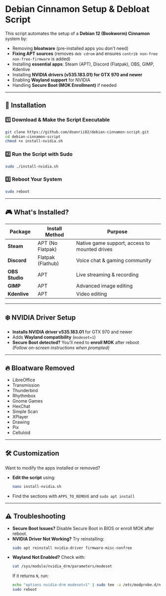 # Debian Cinnamon Setup & Debloat Script

This script automates the setup of a **Debian 12 (Bookworm) Cinnamon** system by:
- Removing **bloatware** (pre-installed apps you don't need)
- **Fixing APT sources** (removes `deb cdrom` and ensures `contrib non-free non-free-firmware` is added)
- Installing **essential apps**: Steam (APT), Discord (Flatpak), OBS, GIMP, Kdenlive
- Installing **NVIDIA drivers (v535.183.01) for GTX 970 and newer**
- Enabling **Wayland support** for NVIDIA
- Handling **Secure Boot (MOK Enrollment)** if needed

---

## 🚀 Installation

### 1️⃣ **Download & Make the Script Executable**
```bash
git clone https://github.com/doanrii02/debian-cinnamon-script.git
cd debian-cinnamon-script
chmod +x install-nvidia.sh
```

### 2️⃣ **Run the Script with Sudo**
```bash
sudo ./install-nvidia.sh
```

### 3️⃣ **Reboot Your System**
```bash
sudo reboot
```

---

## 🎮 **What's Installed?**
| Package       | Install Method | Purpose |
|--------------|---------------|---------|
| **Steam**   | APT (No Flatpak) | Native game support, access to mounted drives |
| **Discord** | Flatpak (Flathub) | Voice chat & gaming community |
| **OBS Studio** | APT | Live streaming & recording |
| **GIMP** | APT | Advanced image editing |
| **Kdenlive** | APT | Video editing |

---

## ❄️ **NVIDIA Driver Setup**
- **Installs NVIDIA driver v535.183.01** for GTX 970 and newer
- Adds **Wayland compatibility** (`modeset=1`)
- **Secure Boot detected?** You’ll need to **enroll MOK** after reboot  
  *(Follow on-screen instructions when prompted)*  

---

## 🔥 **Bloatware Removed**
- LibreOffice  
- Transmission  
- Thunderbird  
- Rhythmbox  
- Gnome Games  
- HexChat  
- Simple Scan  
- XPlayer  
- Drawing  
- Pix  
- Celluloid  

---

## 🛠️ **Customization**
Want to modify the apps installed or removed?  
- **Edit the script** using:
  ```bash
  nano install-nvidia.sh
  ```
- Find the sections with `APPS_TO_REMOVE` and `sudo apt install`  

---

## ⚠️ **Troubleshooting**
- **Secure Boot Issues?** Disable Secure Boot in BIOS or enroll MOK after reboot.
- **NVIDIA Driver Not Working?** Try reinstalling:
  ```bash
  sudo apt reinstall nvidia-driver firmware-misc-nonfree
  ```
- **Wayland Not Enabled?** Check with:
  ```bash
  cat /sys/module/nvidia_drm/parameters/modeset
  ```
  If it returns `N`, run:
  ```bash
  echo "options nvidia-drm modeset=1" | sudo tee -a /etc/modprobe.d/nvidia-options.conf
  sudo reboot
  ```
